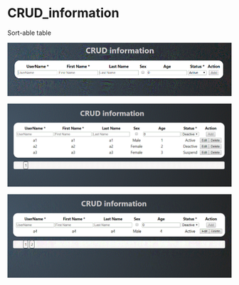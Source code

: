 # CRUD_information


Sort-able table
 

![GitHub CRUD-information](./images/CRUD1.GIF)

![GitHub CRUD-information](./images/CRUD2.GIF)

![GitHub CRUD-information](./images/CRUD3.GIF)